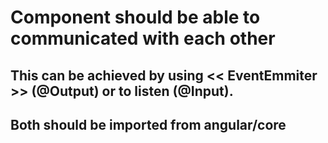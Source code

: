 # Component should be able to communicated with each other
## This can be achieved by using << EventEmmiter >> (@Output) or to listen (@Input).
## Both should be imported from angular/core
